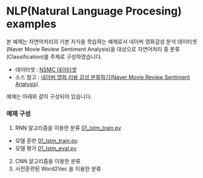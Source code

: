 # NLP(Natural Language Procesing) examples

본 예제는 자연어처리의 기본 지식을 학습하는 예제로서
네이버 영화감성 분석 데이터셋(Naver Movie Review Sentiment Analysis)을 대상으로 
자연어처리 중 분류(Classification)를 주제로 구성하였습니다.
- 데이터셋 : [NSMC 데이터셋](https://github.com/e9t/nsmc/)
- 소스 참고 : [네이버 영화 리뷰 감성 분류하기(Naver Movie Review Sentiment Analysis)](https://wikidocs.net/44249) <br>

예제는 아래와 같이 구성되어 있습니다.

### 예제 구성
1. RNN 알고리즘을 이용한 분류 [01_lstm_train.py](https://github.com/rightlit/nlp/blob/main/examples/01_lstm_train.py)
- 모델 훈련 [01_lstm_train.py](https://github.com/rightlit/nlp/blob/main/examples/01_lstm_train.py).
- 모델 평가 [01_lstm_eval.py](https://github.com/rightlit/nlp/blob/main/examples/01_lstm_eval.py)
2. CNN 알고리즘을 이용한 분류 
3. 사전훈련된 Word2Vec 을 이용한 분류


